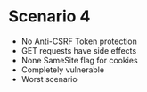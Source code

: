 # Scenario 4

- No Anti-CSRF Token protection
- GET requests have side effects
- None SameSite flag for cookies
- Completely vulnerable
- Worst scenario
